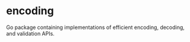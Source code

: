 # encoding
Go package containing implementations of efficient encoding, decoding, and validation APIs.

